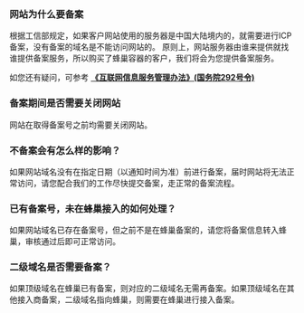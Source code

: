 
### 网站为什么要备案

根据工信部规定，如果客户网站使用的服务器是中国大陆境内的，就需要进行ICP备案，没有备案的域名是不能访问网站的。 原则上，网站服务器由谁来提供就找谁提供备案服务，所以购买了蜂巢容器的客户，我们将会为您提供备案服务。

如您还有疑问，可参考 [**《互联网信息服务管理办法》(国务院292号令)**][1]

### 备案期间是否需要关闭网站

网站在取得备案号之前均需要关闭网站。

### 不备案会有怎么样的影响？

如果网站域名没有在指定日期（以通知时间为准）前进行备案，届时网站将无法正常访问，请您配合我们的工作尽快提交备案，走正常的备案流程。

### 已有备案号，未在蜂巢接入的如何处理？

如果网站域名已存在备案号，但之前不是在蜂巢备案的，请您将备案信息转入蜂巢，审核通过后即可正常访问。

### 二级域名是否需要备案？

如果顶级域名在蜂巢已有备案，则对应的二级域名无需再备案。如果顶级域名在其他接入商备案，二级域名指向蜂巢，则需要在蜂巢进行接入备案。


  [1]: http://www.gov.cn/fwxx/bw/gjgbdydszj/content_2263004.htm